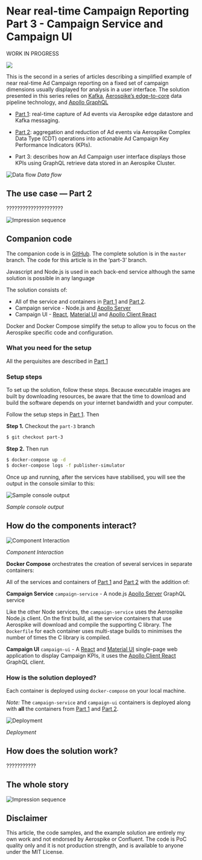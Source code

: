 # Near real-time Campaign Reporting Part 3 - Campaign Service and Campaign UI


WORK IN PROGRESS


![](https://raw.githubusercontent.com/helipilot50/real-time-reporting-aerospike-kafka/master/architecture/aerospike-logo-long.png)

This is the second in a series of articles describing a simplified example of near real-time Ad Campaign reporting on a fixed set of campaign dimensions usually displayed for analysis in a user interface. The solution presented in this series relies on [Kafka](https://en.wikipedia.org/wiki/Apache_Kafka), [Aerospike’s edge-to-core](https://www.aerospike.com/blog/edge-computing-what-why-and-how-to-best-do/) data pipeline technology, and [Apollo GraphQL](https://www.apollographql.com/)

* [Part 1](part-1.md): real-time capture of Ad events via Aerospike edge datastore and Kafka messaging.

* [Part 2](part-2.md): aggregation and reduction of Ad events via Aerospike Complex Data Type (CDT) operations into actionable Ad Campaign Key Performance Indicators (KPIs).

* Part 3: describes how an Ad Campaign user interface displays those KPIs using GraphQL retrieve data stored in an Aerospike Cluster.

![Data flow](http://www.plantuml.com/plantuml/proxy?src=https://raw.githubusercontent.com/helipilot50/real-time-reporting-aerospike-kafka/master/architecture/data-flow.puml&fmt=svg)
*Data flow*


## The use case — Part 2

?????????????????????

![Impression sequence](http://www.plantuml.com/plantuml/proxy?src=https://raw.githubusercontent.com/helipilot50/real-time-reporting-aerospike-kafka/master/architecture/event-sequence-part-3.puml&fmt=svg)

## Companion code

The companion code is in [GitHub](https://github.com/helipilot50/real-time-reporting-aerospike-kafka). The complete solution is in the `master` branch. The code for this article is in the ‘part-3’ branch. 

Javascript and Node.js is used in each back-end service although the same solution is possible in any language

The solution consists of:

* All of the service and containers in [Part 1](part-1.md) and [Part 2](part-2.md).
* Campaign service - Node.js and [Apollo Server](https://www.apollographql.com/docs/apollo-server/)
* Campaign UI - [React](https://reactjs.org/), [Material UI](https://material-ui.com/) and [Apollo Client React](https://www.apollographql.com/docs/react/)

Docker and Docker Compose simplify the setup to allow you to focus on the Aerospike specific code and configuration.

### What you need for the setup

All the perquisites are described in [Part 1](part-1.md)

### Setup steps

To set up the solution, follow these steps. Because executable images are built by downloading resources, be aware that the time to download and build the software depends on your internet bandwidth and your computer.

Follow the setup steps in [Part 1](part-1.md). Then

**Step 1.** Checkout the `part-3` branch

```bash
$ git checkout part-3
```

**Step 2.** Then run

```bash
$ docker-compose up -d
$ docker-compose logs -f publisher-simulator
```

Once up and running, after the services have stabilised, you will see the output in the console similar to this:

![Sample console output](https://raw.githubusercontent.com/helipilot50/real-time-reporting-aerospike-kafka/master/architecture/part-3-console.log.png)

*Sample console output*

## How do the components interact?

![Component Interaction](http://www.plantuml.com/plantuml/proxy?src=https://raw.githubusercontent.com/helipilot50/real-time-reporting-aerospike-kafka/master/architecture/part-3-component.puml&fmt=svg)

*Component Interaction*

**Docker Compose** orchestrates the creation of several services in separate containers:

All of the services and containers of [Part 1](part-1.md) and [Part 2](part-2.md) with the addition of:

**Campaign Service** `campaign-service` - A node.js [Apollo Server](https://www.apollographql.com/docs/apollo-server/) GraphQL service
 
Like the other Node services, the `campaign-service` uses the Aerospike Node.js client. On the first build, all the service containers that use Aerospike will download and compile the supporting C library. The `Dockerfile` for each container uses multi-stage builds to minimises the number of times the C library is compiled.

**Campaign UI** `campaign-ui` - A [React](https://material-ui.com/) and [Material UI]() single-page web application to display Campaign KPIs, it uses the [Apollo Client React](https://www.apollographql.com/docs/react/) GraphQL client.
### How is the solution deployed?

Each container is deployed using `docker-compose` on your local machine.

*Note:* The `campaign-service` and `campaign-ui` containers is deployed along with **all** the containers from [Part 1](part-1.md) and [Part 2](part-2.md).

![Deployment](http://www.plantuml.com/plantuml/proxy?src=https://raw.githubusercontent.com/helipilot50/real-time-reporting-aerospike-kafka/master/architecture/docker-compose-deployment-part-3.puml&fmt=svg)

*Deployment*

## How does the solution work?


???????????


## The whole story

![Impression sequence](http://www.plantuml.com/plantuml/proxy?src=https://raw.githubusercontent.com/helipilot50/real-time-reporting-aerospike-kafka/master/architecture/event-sequence.puml&fmt=svg)

## Disclaimer
This article, the code samples, and the example solution are entirely my own work and not endorsed by Aerospike or Confluent. The code is PoC quality only and it is not production strength, and is available to anyone under the MIT License.
